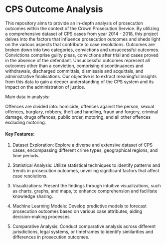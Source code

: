 # CPS Outcome Analysis

This repository aims to provide an in-depth analysis of prosecution outcomes within the context of the Crown Prosecution Service.
By utilizing a comprehensive dataset of CPS cases from year 2014 - 2018, this project delves into the factors that influence prosecution outcomes and sheds light on the various aspects that contribute to case resolutions. Outcomes are broken down into two categories, convictions and unsuccessful outcomes. Convictions comprise guilty pleas, convictions after trial and cases proved in the absence of the defendant. Unsuccessful outcomes represent all outcomes other than a conviction, comprising discontinuances and withdrawals, discharged committals, dismissals and acquittals, and administrative finalisations. Our objective is to extract meaningful insights from this data to gain a deeper understanding of the CPS system and its impact on the administration of justice.

Main data in analysis:

Offences are divided into: homicide, offences against the person, sexual offences, burglary, robbery, theft and handling, fraud and forgery, criminal damage, drugs offences, public order, motoring, and all other offences excluding motoring.

#### Key Features:

1. Dataset Exploration: Explore a diverse and extensive dataset of CPS cases, encompassing different crime types, geographical regions, and time periods.

2. Statistical Analysis: Utilize statistical techniques to identify patterns and trends in prosecution outcomes, unveiling significant factors that affect case resolutions.

3. Visualizations: Present the findings through intuitive visualizations, such as charts, graphs, and maps, to enhance comprehension and facilitate knowledge sharing.

4. Machine Learning Models: Develop predictive models to forecast prosecution outcomes based on various case attributes, aiding decision-making processes.

5. Comparative Analysis: Conduct comparative analysis across different jurisdictions, legal systems, or timeframes to identify similarities and differences in prosecution outcomes.